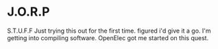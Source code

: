 # J.O.R.P
S.T.U.F.F
Just trying this out for the first time.
figured i'd give it a go.
I'm getting into compiling software.
OpenElec got me started on this quest.
